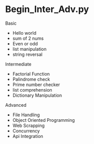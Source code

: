 # Begin_Inter_Adv.py

Basic
- Hello world
- sum of 2 nums
- Even or odd
- list manipulation
- string reversal


Intermediate
- Factorial Function
- Palindrome check
- Prime number checker
- list comprehension
- Dictionary Manipulation


Advanced
- File Handling
- Object Oriented Programming
- Web Scrapping
- Concurrency
- Api Integration
